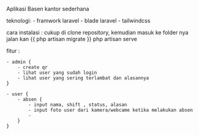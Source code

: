 Aplikasi Basen kantor sederhana

teknologi:
    - framwork laravel
    - blade laravel
    - tailwindcss

cara instalasi : cukup di clone repository, kemudian masuk ke folder nya jalan kan
{{ php artisan migrate }}
php artisan serve

fitur :

    - admin {
        - create qr
        - lihat user yang sudah login
        - lihat user yang sering terlambat dan alasannya
    }

    - user {
        - absen {
            - input nama, shift , status, alasan
            - input foto user dari kamera/webcame ketika melakukan absen
            -
        }
    }